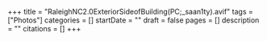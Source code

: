+++
title = "RaleighNC2.0ExteriorSideofBuilding(PC;_saan1ty).avif"
tags = ["Photos"]
categories = []
startDate = ""
draft = false
pages = []
description = ""
citations = []
+++
